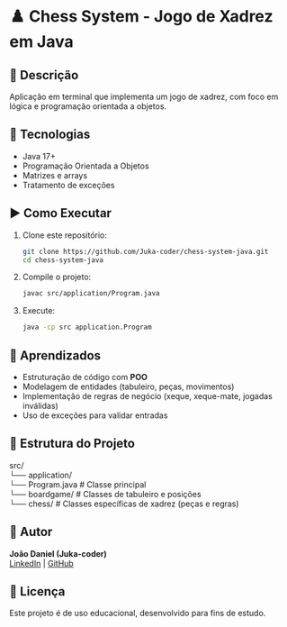 # ♟️ Chess System - Jogo de Xadrez em Java

## 📌 Descrição 
Aplicação em terminal que implementa um jogo de xadrez, com foco em lógica e programação orientada a objetos.

## 🔧 Tecnologias
- Java 17+
- Programação Orientada a Objetos
- Matrizes e arrays
- Tratamento de exceções

## ▶️ Como Executar
1. Clone este repositório:
   ```bash
   git clone https://github.com/Juka-coder/chess-system-java.git
   cd chess-system-java
3. Compile o projeto:
   ```bash
   javac src/application/Program.java
4. Execute:
   ```bash
   java -cp src application.Program

## 🎯 Aprendizados
- Estruturação de código com **POO**
- Modelagem de entidades (tabuleiro, peças, movimentos)
- Implementação de regras de negócio (xeque, xeque-mate, jogadas inválidas)
- Uso de exceções para validar entradas

## 📂 Estrutura do Projeto
src/  
 └── application/  
      └── Program.java   # Classe principal  
 └── boardgame/          # Classes de tabuleiro e posições  
 └── chess/              # Classes específicas de xadrez (peças e regras)  

## 👤 Autor
**João Daniel (Juka-coder)**  
[LinkedIn](www.linkedin.com/in/joão-daniel2) | [GitHub](https://github.com/Juka-coder)

## 📜 Licença
Este projeto é de uso educacional, desenvolvido para fins de estudo.

